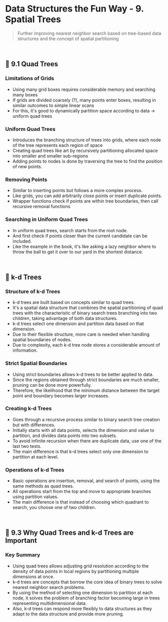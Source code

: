 # Data Structures the Fun Way - 9. Spatial Trees

> Further improving nearest neighbor search based on tree-based data structures and the concept of spatial partitioning

<br/>

## 🔖 9.1 Quad Trees

### Limitations of Grids

- Using many grid boxes requires considerable memory and searching many boxes
- If grids are divided coarsely (?), many points enter boxes, resulting in similar outcomes to simple linear scans
- For this, it's good to dynamically partition space according to data -> uniform quad trees

### Uniform Quad Trees

- Introduces the branching structure of trees into grids, where each node of the tree represents each region of space
- Creating quad trees like art by recursively partitioning allocated space into smaller and smaller sub-regions
- Adding points to nodes is done by traversing the tree to find the position of new points.

### Removing Points

- Similar to inserting points but follows a more complex process.
- Like grids, you can add arbitrarily close points or insert duplicate points.
- Wrapper functions check if points are within tree boundaries, then call recursive removal functions

### Searching in Uniform Quad Trees

- In uniform quad trees, search starts from the root node.
- And first check if points closer than the current candidate can be included.
- Like the example in the book, it's like asking a lazy neighbor where to throw the ball to get it over to our yard in the shortest distance.

<br/>

## 🔖 k-d Trees

### Structure of k-d Trees

- k-d trees are built based on concepts similar to quad trees.
- It's a spatial data structure that combines the spatial partitioning of quad trees with the characteristic of binary search trees branching into two children, taking advantage of both data structures.
- k-d trees select one dimension and partition data based on that dimension.
- Due to their flexible structure, more care is needed when handling spatial boundaries of nodes.
- Due to complexity, each k-d tree node stores a considerable amount of information.

### Strict Spatial Boundaries

- Using strict boundaries allows k-d trees to be better applied to data.
- Since the regions obtained through strict boundaries are much smaller, pruning can be done more powerfully.
- Therefore, the likelihood that the minimum distance between the target point and boundary becomes larger increases.

### Creating k-d Trees

- Goes through a recursive process similar to binary search tree creation but with differences.
- Initially starts with all data points, selects the dimension and value to partition, and divides data points into two subsets.
- To avoid infinite recursion when there are duplicate data, use one of the last two tests.
- The main difference is that k-d trees select only one dimension to partition at each level.

### Operations of k-d Trees

- Basic operations are insertion, removal, and search of points, using the same methods as quad trees.
- All operations start from the top and move to appropriate branches using partition values.
- The main difference is that instead of choosing which quadrant to search, you choose one of two children.

<br/>

## 🔖 9.3 Why Quad Trees and k-d Trees are Important

### Key Summary

- Using quad trees allows adjusting grid resolution according to the density of data points in local regions by partitioning multiple dimensions at once.
- k-d trees are concepts that borrow the core idea of binary trees to solve nearest neighbor search problems.
- By using the method of selecting one dimension to partition at each node, it solves the problem of branching factor becoming large in trees representing multidimensional data.
- Also, k-d trees can respond more flexibly to data structures as they adapt to the data structure and provide more pruning.
